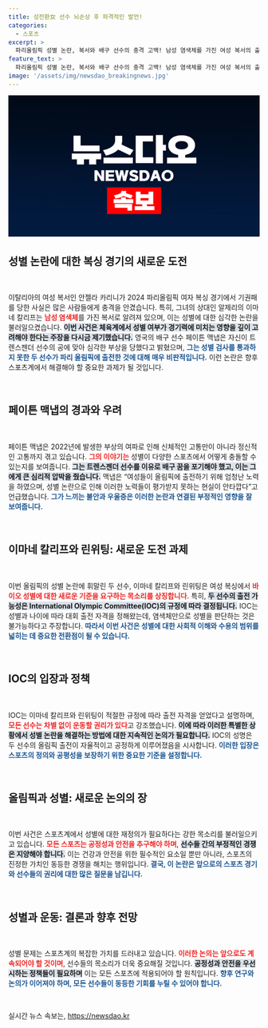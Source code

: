```yaml
---
title: 성전환女 선수 뇌손상 후 파격적인 발언!
categories:
  - 스포츠
excerpt: >
  파리올림픽 성별 논란, 복서와 배구 선수의 충격 고백! 남성 염색체를 가진 여성 복서의 출전이 야기한 문제와 한 선수의 오랜 고통을 들어보세요. 과연 공정한 경쟁은 가능한가?
feature_text: >
  파리올림픽 성별 논란, 복서와 배구 선수의 충격 고백! 남성 염색체를 가진 여성 복서의 출전이 야기한 문제와 한 선수의 오랜 고통을 들어보세요. 과연 공정한 경쟁은 가능한가?
image: '/assets/img/newsdao_breakingnews.jpg'
---
```


<p><img src="/assets/img/newsdao_breakingnews.jpg" alt="cryptoinkorea 속보" /></p>

<h2 data-ke-size="size26">성별 논란에 대한 복싱 경기의 새로운 도전</h2>

<p data-ke-size="size16">&nbsp;</p>

<p data-ke-size="size16">이탈리아의 여성 복서인 안젤라 카리니가 2024 파리올림픽 여자 복싱 경기에서 기권패를 당한 사실은 많은 사람들에게 충격을 안겼습니다. 특히, 그녀의 상대인 알제리의 이마네 칼리프는 <b><span style="color: #ee2323;">남성 염색체</span></b>를 가진 복서로 알려져 있으며, 이는 성별에 대한 심각한 논란을 불러일으켰습니다. <b><span style="background-color: #21538527;">이번 사건은 체육계에서 성별 여부가 경기력에 미치는 영향을 깊이 고려해야 한다는 주장을 다시금 제기했습니다.</span></b> 영국의 배구 선수 페이튼 맥냅은 자신이 트렌스젠더 선수의 공에 맞아 심각한 부상을 당했다고 밝혔으며, <b><span style="color: #1a5490;">그는 성별 검사를 통과하지 못한 두 선수가 파리 올림픽에 출전한 것에 대해 매우 비판적입니다.</span></b> 이런 논란은 향후 스포츠계에서 해결해야 할 중요한 과제가 될 것입니다.</p>

<p data-ke-size="size16">&nbsp;</p>

<h2 data-ke-size="size26">페이튼 맥냅의 경과와 우려</h2>

<p data-ke-size="size16">&nbsp;</p>

<p data-ke-size="size16">페이튼 맥냅은 2022년에 발생한 부상의 여파로 인해 신체적인 고통만이 아니라 정신적인 고통까지 겪고 있습니다. <b><span style="color: #ee2323;">그의 이야기는</span></b> 성별이 다양한 스포츠에서 어떻게 충돌할 수 있는지를 보여줍니다. <b><span style="background-color: #21538527;">그는 트렌스젠더 선수를 이유로 배구 꿈을 포기해야 했고, 이는 그에게 큰 심리적 압박을 줬습니다.</span></b> 맥냅은 “여성들이 올림픽에 출전하기 위해 엄청난 노력을 하였으며, 성별 논란으로 인해 이러한 노력들이 평가받지 못하는 현실이 안타깝다”고 언급했습니다. <b><span style="color: #1a5490;">그가 느끼는 불안과 우울증은 이러한 논란과 연결된 부정적인 영향을 잘 보여줍니다.</span></b></p>

<p data-ke-size="size16">&nbsp;</p>

<h2 data-ke-size="size26">이마네 칼리프와 린위팅: 새로운 도전 과제</h2>

<p data-ke-size="size16">&nbsp;</p>

<p data-ke-size="size16">이번 올림픽의 성별 논란에 휘말린 두 선수, 이마네 칼리프와 린위팅은 여성 복싱에서 <b><span style="color: #ee2323;">바이오 성별에 대한 새로운 기준을 요구하는 목소리를 상징합니다.</span></b> 특히, <b><span style="background-color: #21538527;">두 선수의 출전 가능성은 International Olympic Committee(IOC)의 규정에 따라 결정됩니다.</span></b> IOC는 성별과 나이에 따라 대회 출전 자격을 정해왔는데, 염색체만으로 성별을 판단하는 것은 불가능하다고 주장합니다. <b><span style="color: #1a5490;">따라서 이번 사건은 성별에 대한 사회적 이해와 수용의 범위를 넓히는 데 중요한 전환점이 될 수 있습니다.</span></b></p>

<p data-ke-size="size16">&nbsp;</p>

<h2 data-ke-size="size26">IOC의 입장과 정책</h2>

<p data-ke-size="size16">&nbsp;</p>

<p data-ke-size="size16">IOC는 이마네 칼리프와 린위팅이 적절한 규정에 따라 출전 자격을 얻었다고 설명하며, <b><span style="color: #ee2323;">모든 선수는 차별 없이 운동할 권리가 있다</span></b>고 강조했습니다. <b><span style="background-color: #21538527;">이에 따라 이러한 특별한 상황에서 성별 논란을 해결하는 방법에 대한 지속적인 논의가 필요합니다.</span></b> IOC의 성명은 두 선수의 올림픽 출전이 자율적이고 공정하게 이루어졌음을 시사합니다. <b><span style="color: #1a5490;">이러한 입장은 스포츠의 정의와 공평성을 보장하기 위한 중요한 기준을 설정합니다.</span></b></p>

<p data-ke-size="size16">&nbsp;</p>

<h2 data-ke-size="size26">올림픽과 성별: 새로운 논의의 장</h2>

<p data-ke-size="size16">&nbsp;</p>

<p data-ke-size="size16">이번 사건은 스포츠계에서 성별에 대한 재정의가 필요하다는 강한 목소리를 불러일으키고 있습니다. <b><span style="color: #ee2323;">모든 스포츠는 공정성과 안전을 추구해야 하며</span></b>, <b><span style="background-color: #21538527;">선수들 간의 부정적인 경쟁은 지양해야 합니다.</span></b> 이는 건강과 안전을 위한 필수적인 요소일 뿐만 아니라, 스포츠의 진정한 가치인 동등한 경쟁을 해치는 행위입니다. <b><span style="color: #1a5490;">결국, 이 논란은 앞으로의 스포츠 경기와 선수들의 권리에 대한 많은 질문을 남깁니다.</span></b></p>

<p data-ke-size="size16">&nbsp;</p>

<h2 data-ke-size="size26">성별과 운동: 결론과 향후 전망</h2>

<p data-ke-size="size16">&nbsp;</p>

<p data-ke-size="size16">성별 문제는 스포츠계의 복잡한 가치를 드러내고 있습니다. <b><span style="color: #ee2323;">이러한 논의는 앞으로도 계속되어야 할 것이며</span></b>, 선수들의 목소리가 더욱 중요해질 것입니다. <b><span style="background-color: #21538527;">공정성과 안전을 우선시하는 정책들이 필요하며</span></b> 이는 모든 스포츠에 적용되어야 할 원칙입니다. <b><span style="color: #1a5490;">향후 연구와 논의가 이어져야 하며, 모든 선수들이 동등한 기회를 누릴 수 있어야 합니다.</span></b></p>

<p data-ke-size="size16">&nbsp;</p>
실시간 뉴스 속보는, <a href="https://newsdao.kr" rel="dofollow">https://newsdao.kr</a>


